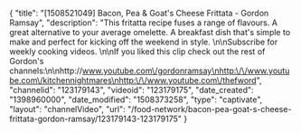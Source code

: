 {
    "title": "[1508521049] Bacon, Pea & Goat's Cheese Frittata - Gordon Ramsay",
    "description": "This fritatta recipe fuses a range of flavours. A great alternative to your average omelette. A breakfast dish that's simple to make and perfect for kicking off the weekend in style. \n\nSubscribe for weekly cooking videos. \n\nIf you liked this clip check out the rest of Gordon's channels:\n\nhttp:\/\/www.youtube.com\/gordonramsay\nhttp:\/\/www.youtube.com\/kitchennightmares\nhttp:\/\/www.youtube.com\/thefword",
    "channelid": "123179143",
    "videoid": "123179175",
    "date_created": "1398960000",
    "date_modified": "1508373258",
    "type": "captivate",
    "layout": "channelVideo",
    "url": "\/food-network\/bacon-pea-goat-s-cheese-frittata-gordon-ramsay\/123179143-123179175"
}